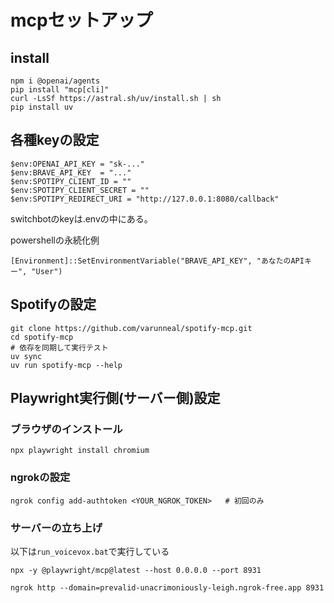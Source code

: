 # mcpセットアップ

## install
```
npm i @openai/agents
pip install "mcp[cli]"
curl -LsSf https://astral.sh/uv/install.sh | sh
pip install uv
```

## 各種keyの設定
```
$env:OPENAI_API_KEY = "sk-..."
$env:BRAVE_API_KEY  = "..."
$env:SPOTIPY_CLIENT_ID = ""
$env:SPOTIPY_CLIENT_SECRET = ""
$env:SPOTIPY_REDIRECT_URI = "http://127.0.0.1:8080/callback"
```
switchbotのkeyは.envの中にある。

powershellの永続化例
```
[Environment]::SetEnvironmentVariable("BRAVE_API_KEY", "あなたのAPIキー", "User")
```

## Spotifyの設定
```
git clone https://github.com/varunneal/spotify-mcp.git
cd spotify-mcp
# 依存を同期して実行テスト
uv sync
uv run spotify-mcp --help
```


## Playwright実行側(サーバー側)設定
### ブラウザのインストール
```
npx playwright install chromium
```
### ngrokの設定
```
ngrok config add-authtoken <YOUR_NGROK_TOKEN>   # 初回のみ
```
### サーバーの立ち上げ
以下は`run_voicevox.bat`で実行している
```
npx -y @playwright/mcp@latest --host 0.0.0.0 --port 8931
```
```
ngrok http --domain=prevalid-unacrimoniously-leigh.ngrok-free.app 8931
```



